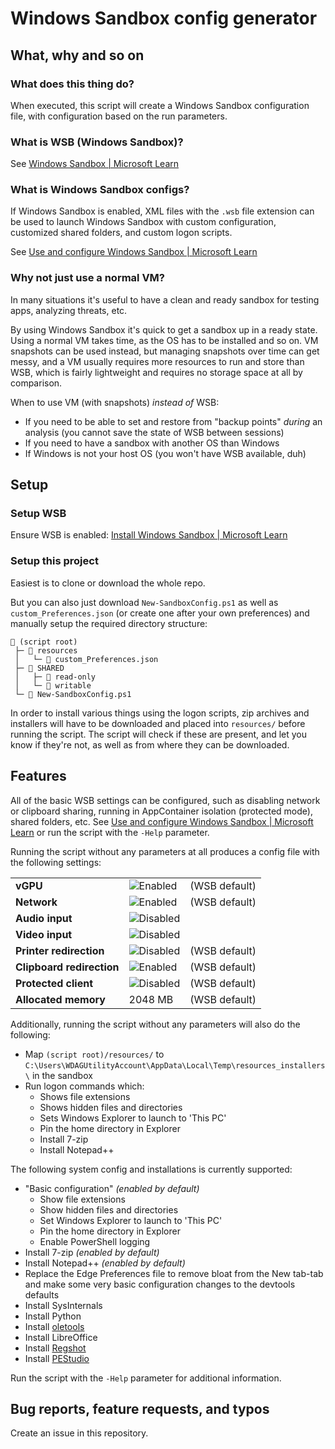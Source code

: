 # Windows Sandbox config generator

## What, why and so on

### What does this thing do?

When executed, this script will create a Windows Sandbox configuration file, with configuration based on the run parameters.

### What is WSB (Windows Sandbox)?

See [Windows Sandbox | Microsoft Learn](https://learn.microsoft.com/en-us/windows/security/application-security/application-isolation/windows-sandbox/)

### What is Windows Sandbox configs?

If Windows Sandbox is enabled, XML files with the `.wsb` file extension can be used to launch Windows Sandbox with custom configuration, customized shared folders, and custom logon scripts.

See [Use and configure Windows Sandbox | Microsoft Learn](https://learn.microsoft.com/en-us/windows/security/application-security/application-isolation/windows-sandbox/windows-sandbox-configure-using-wsb-file)

### Why not just use a normal VM?

In many situations it's useful to have a clean and ready sandbox for testing apps, analyzing threats, etc.

By using Windows Sandbox it's quick to get a sandbox up in a ready state. Using a normal VM takes time, as the OS has to be installed and so on. VM snapshots can be used instead, but managing snapshots over time can get messy, and a VM usually requires more resources to run and store than WSB, which is fairly lightweight and requires no storage space at all by comparison.

When to use VM (with snapshots) *instead of* WSB:

* If you need to be able to set and restore from "backup points" *during* an analysis (you cannot save the state of WSB between sessions)
* If you need to have a sandbox with another OS than Windows
* If Windows is not your host OS (you won't have WSB available, duh)

## Setup

### Setup WSB

Ensure WSB is enabled: [Install Windows Sandbox | Microsoft Learn](https://learn.microsoft.com/en-us/windows/security/application-security/application-isolation/windows-sandbox/windows-sandbox-install)

### Setup this project

Easiest is to clone or download the whole repo.

But you can also just download `New-SandboxConfig.ps1` as well as `custom_Preferences.json` (or create one after your own preferences) and manually setup the required directory structure:

```
📂 (script root)
 ├─ 📂 resources
 │   └─ 📄 custom_Preferences.json
 ├─ 📂 SHARED
 │   ├─ 📂 read-only
 │   └─ 📂 writable
 └─ 📄 New-SandboxConfig.ps1
```

In order to install various things using the logon scripts, zip archives and installers will have to be downloaded and placed into `resources/` before running the script. The script will check if these are present, and let you know if they're not, as well as from where they can be downloaded.

## Features

All of the basic WSB settings can be configured, such as disabling network or clipboard sharing, running in AppContainer isolation (protected mode), shared folders, etc. See [Use and configure Windows Sandbox | Microsoft Learn](https://learn.microsoft.com/en-us/windows/security/application-security/application-isolation/windows-sandbox/windows-sandbox-configure-using-wsb-file) or run the script with the `-Help` parameter.

Running the script without any parameters at all produces a config file with the following settings:

| | | |
|-|-|-|
| **vGPU**                  | ![Enabled](https://img.shields.io/badge/Enabled-009900) | (WSB default) |
| **Network**               | ![Enabled](https://img.shields.io/badge/Enabled-009900) | (WSB default) |
| **Audio input**           | ![Disabled](https://img.shields.io/badge/Disabled-BB0000) | |
| **Video input**           | ![Disabled](https://img.shields.io/badge/Disabled-BB0000) | |
| **Printer redirection**   | ![Disabled](https://img.shields.io/badge/Disabled-BB0000) | (WSB default) |
| **Clipboard redirection** | ![Enabled](https://img.shields.io/badge/Enabled-009900) | (WSB default) |
| **Protected client**      | ![Disabled](https://img.shields.io/badge/Disabled-BB0000) | (WSB default) |
| **Allocated memory**      | 2048 MB | (WSB default) |

Additionally, running the script without any parameters will also do the following:

* Map `(script root)/resources/` to `C:\Users\WDAGUtilityAccount\AppData\Local\Temp\resources_installers\` in the sandbox
* Run logon commands which:
	* Shows file extensions
	* Shows hidden files and directories
	* Sets Windows Explorer to launch to 'This PC'
	* Pin the home directory in Explorer
	* Install 7-zip
	* Install Notepad++

The following system config and installations is currently supported:

* "Basic configuration" *(enabled by default)*
	* Show file extensions
	* Show hidden files and directories
	* Set Windows Explorer to launch to 'This PC'
	* Pin the home directory in Explorer
	* Enable PowerShell logging
* Install 7-zip *(enabled by default)*
* Install Notepad++ *(enabled by default)*
* Replace the Edge Preferences file to remove bloat from the New tab-tab and make some very basic configuration changes to the devtools defaults
* Install SysInternals
* Install Python
* Install [oletools](https://github.com/decalage2/oletools)
* Install LibreOffice
* Install [Regshot](https://sourceforge.net/projects/regshot/)
* Install [PEStudio](https://www.winitor.com/download)

Run the script with the `-Help` parameter for additional information.

## Bug reports, feature requests, and typos

Create an issue in this repository.